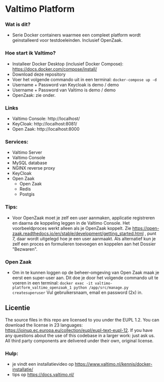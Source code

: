 # Valtimo Platform

### Wat is dit? 
- Serie Docker containers waarmee een compleet platform wordt geinstalleerd voor testdoeleinden. Inclusief OpenZaak.

### Hoe start ik Valtimo?
- Installeer Docker Desktop (inclusief Docker Compose): https://docs.docker.com/compose/install/
- Download deze repository
- Voer het volgende commando uit in een terminal:
```docker-compose up -d```
- Username + Password van Keycloak is demo / demo
- Username + Password van Valtimo is demo / demo
- OpenZaak: zie onder. 

### Links
- Valtimo Console: http://localhost/
- KeyCloak: http://localhost:8081/
- Open Zaak: http://localhost:8000

### Services:
- Valtimo Server
- Valtimo Console
- MySQL database
- NGINX reverse proxy
- KeyCloak
- Open Zaak
  - Open Zaak
  - Redis 
  - Postgis

### Tips:
- Voor OpenZaak moet je zelf een user aanmaken, applicatie registreren en daarna de koppeling leggen in de Valtimo Console. Het voorbeeldproces werkt alleen als je OpenZaak koppelt. Zie https://open-zaak.readthedocs.io/en/stable/development/getting_started.html , punt 7, daar wordt uitgelegd hoe je een user aanmaakt. Als alternatief kun je zelf een proces en formulieren toevoegen en koppelen aan het Dossier "Bezwaren". 

### Open Zaak
- Om in te kunnen loggen op de beheer-omgeving van Open Zaak maak je eerst een super-user aan. Dit doe je door het volgende commando uit te voeren in een terminal:
```docker exec -it valtimo-platform_valtimo_openzaak_1 python /app/src/manage.py createsuperuser```
Vul gebruikersnaam, email en password (2x) in.

## Licentie
The source files in this repo are licensed to you under the EUPL 1.2. You can download the license in 23 languages: https://joinup.ec.europa.eu/collection/eupl/eupl-text-eupl-12. If you have any questions about the use of this codebase in a larger work: just ask us. 
All third party components are delivered under their own, original license.

### Hulp:
- je vindt een installatievideo op https://www.valtimo.nl/kennis/docker-installatie/
- tips op https://docs.valtimo.nl/
